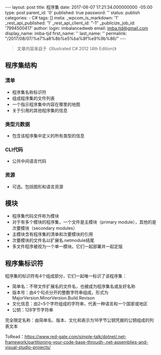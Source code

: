 --- layout: post title: 程序集 date: 2017-08-07 17:21:34.000000000 -05:00 type: post parent\_id: '0' published: true password: '' status: publish categories: - C\# tags: [] meta: \_wpcom\_is\_markdown: '1' \_rest\_api\_published: '1' \_rest\_api\_client\_id: "-1" \_publicize\_job\_id: '7994500417' author: login: imbalancedweb email: imba.tjd@gmail.com display\_name: imba-tjd first\_name: '' last\_name: '' permalink: "/2017/08/07/%e7%a8%8b%e5%ba%8f%e9%9b%86/" ---

> 文章内容来自于《Illustrated C\# 2012 (4th Edition)》

程序集结构
----------

### 清单

* 程序集名称标识符
* 组成程序集的文件列表
* 一个指示程序集中内容在哪里的地图
* 关于引用的其他程序集的信息

### 类型元数据

* 包含该程序集中定义的所有类型的信息

### CLI代码

* 公共中间语言代码

### 资源

* 可选。包括图形和语言资源

模块
----

* 程序集代码文件称为模块
* 对于有多个模块的程序集，一个文件是主模块（primary module），其他的是次要模块（secondary modules）
* 主模块含有程序集的清单和次要模块的引用
* 次要模块的文件名以扩展名.netmodule结尾
* 多文件程序被视为一个单一模块。它们一起部署并一起定版

程序集标识符
------------

程序集的标识符有4个组成部分，它们一起唯一标识了该程序集：

* 简单名：不带文件扩展名的文件名，也被成为程序集名或友好名称
* 版本号：由4个句点分开的整数字符串组成，形式为MajorVersion.MinorVersion.Build.Revison
* 文化信息：由2\~5个字符组成的字符串，代表一种语言和一个国家或地区
* 公钥：128字节字符串

完全限定名称：由简单名、版本、文化和表示为16字节公钥凭据的公钥组成的列表文本

ToRead：https://www.red-gate.com/simple-talk/dotnet/.net-framework/partitioning-your-code-base-through-.net-assemblies-and-visual-studio-projects/


